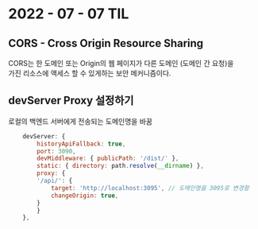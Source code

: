 # 2022 - 07 - 07 TIL

## CORS - Cross Origin Resource Sharing
CORS는 한 도메인 또는 Origin의 웹 페이지가 다른 도메인 (도메인 간 요청)을<br>
가진 리소스에 액세스 할 수 있게하는 보안 메커니즘이다.


## devServer Proxy 설정하기
로컬의 백엔드 서버에게 전송되는 도메인명을 바꿈
```javascript
    devServer: {
        historyApiFallback: true,
        port: 3090,
        devMiddleware: { publicPath: '/dist/' },
        static: { directory: path.resolve(__dirname) },
        proxy: {
        '/api/': {
            target: 'http://localhost:3095', // 도메인명을 3095로 변경함
            changeOrigin: true,
        }
        }
    },
```